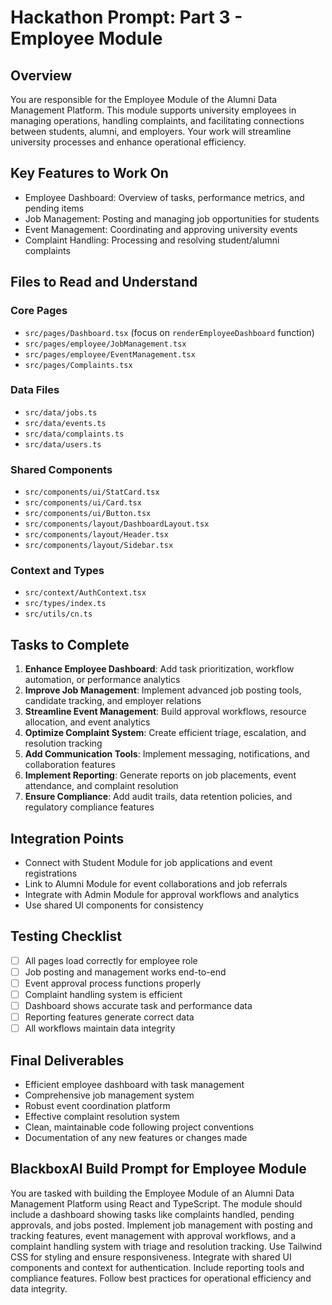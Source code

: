 # Hackathon Prompt: Part 3 - Employee Module

## Overview
You are responsible for the Employee Module of the Alumni Data Management Platform. This module supports university employees in managing operations, handling complaints, and facilitating connections between students, alumni, and employers. Your work will streamline university processes and enhance operational efficiency.

## Key Features to Work On
- Employee Dashboard: Overview of tasks, performance metrics, and pending items
- Job Management: Posting and managing job opportunities for students
- Event Management: Coordinating and approving university events
- Complaint Handling: Processing and resolving student/alumni complaints

## Files to Read and Understand
### Core Pages
- `src/pages/Dashboard.tsx` (focus on `renderEmployeeDashboard` function)
- `src/pages/employee/JobManagement.tsx`
- `src/pages/employee/EventManagement.tsx`
- `src/pages/Complaints.tsx`

### Data Files
- `src/data/jobs.ts`
- `src/data/events.ts`
- `src/data/complaints.ts`
- `src/data/users.ts`

### Shared Components
- `src/components/ui/StatCard.tsx`
- `src/components/ui/Card.tsx`
- `src/components/ui/Button.tsx`
- `src/components/layout/DashboardLayout.tsx`
- `src/components/layout/Header.tsx`
- `src/components/layout/Sidebar.tsx`

### Context and Types
- `src/context/AuthContext.tsx`
- `src/types/index.ts`
- `src/utils/cn.ts`

## Tasks to Complete
1. **Enhance Employee Dashboard**: Add task prioritization, workflow automation, or performance analytics
2. **Improve Job Management**: Implement advanced job posting tools, candidate tracking, and employer relations
3. **Streamline Event Management**: Build approval workflows, resource allocation, and event analytics
4. **Optimize Complaint System**: Create efficient triage, escalation, and resolution tracking
5. **Add Communication Tools**: Implement messaging, notifications, and collaboration features
6. **Implement Reporting**: Generate reports on job placements, event attendance, and complaint resolution
7. **Ensure Compliance**: Add audit trails, data retention policies, and regulatory compliance features

## Integration Points
- Connect with Student Module for job applications and event registrations
- Link to Alumni Module for event collaborations and job referrals
- Integrate with Admin Module for approval workflows and analytics
- Use shared UI components for consistency

## Testing Checklist
- [ ] All pages load correctly for employee role
- [ ] Job posting and management works end-to-end
- [ ] Event approval process functions properly
- [ ] Complaint handling system is efficient
- [ ] Dashboard shows accurate task and performance data
- [ ] Reporting features generate correct data
- [ ] All workflows maintain data integrity

## Final Deliverables
- Efficient employee dashboard with task management
- Comprehensive job management system
- Robust event coordination platform
- Effective complaint resolution system
- Clean, maintainable code following project conventions
- Documentation of any new features or changes made

## BlackboxAI Build Prompt for Employee Module
You are tasked with building the Employee Module of an Alumni Data Management Platform using React and TypeScript. The module should include a dashboard showing tasks like complaints handled, pending approvals, and jobs posted. Implement job management with posting and tracking features, event management with approval workflows, and a complaint handling system with triage and resolution tracking. Use Tailwind CSS for styling and ensure responsiveness. Integrate with shared UI components and context for authentication. Include reporting tools and compliance features. Follow best practices for operational efficiency and data integrity.
